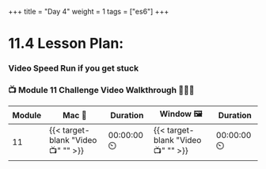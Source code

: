 +++
title = "Day 4"
weight = 1
tags = ["es6"] 
+++


# 11.4 Lesson Plan: 

### Video Speed Run if you get stuck 
### 📺 Module 11 Challenge Video Walkthrough 🏃‍♀️🏃
| Module | Mac 🍎 | Duration    | Window 🖼️ | Duration |
| ------  | ------ | ----------- |---------  | --------- |
| 11 | {{< target-blank "Video 📺" "" >}}   |  00:00:00  ⏲️   |  {{< target-blank "Video 📺" "" >}}  |  00:00:00 ⏲️ |